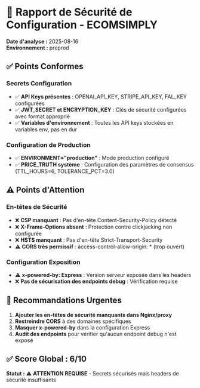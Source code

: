 # 🔐 Rapport de Sécurité de Configuration - ECOMSIMPLY

**Date d'analyse :** 2025-08-16  
**Environnement :** preprod  

## ✅ Points Conformes

### Secrets Configuration
- ✅ **API Keys présentes** : OPENAI_API_KEY, STRIPE_API_KEY, FAL_KEY configurées
- ✅ **JWT_SECRET et ENCRYPTION_KEY** : Clés de sécurité configurées avec format approprié  
- ✅ **Variables d'environnement** : Toutes les API keys stockées en variables env, pas en dur

### Configuration de Production  
- ✅ **ENVIRONMENT="production"** : Mode production configuré
- ✅ **PRICE_TRUTH système** : Configuration des paramètres de consensus (TTL_HOURS=6, TOLERANCE_PCT=3.0)

## ⚠️ Points d'Attention

### En-têtes de Sécurité
- ❌ **CSP manquant** : Pas d'en-tête Content-Security-Policy détecté
- ❌ **X-Frame-Options absent** : Protection contre clickjacking non configurée  
- ❌ **HSTS manquant** : Pas d'en-tête Strict-Transport-Security
- ⚠️ **CORS très permissif** : access-control-allow-origin: * (trop ouvert)

### Configuration Exposition  
- ⚠️ **x-powered-by: Express** : Version serveur exposée dans les headers
- ❌ **Pas de sécurisation des endpoints debug** : Vérification requise

## 🎯 Recommandations Urgentes

1. **Ajouter les en-têtes de sécurité manquants dans Nginx/proxy**
2. **Restreindre CORS** à des domaines spécifiques  
3. **Masquer x-powered-by** dans la configuration Express
4. **Audit des endpoints** pour vérifier qu'aucun endpoint debug n'est exposé

## ✅ Score Global : 6/10
**Statut :** ⚠️ **ATTENTION REQUISE** - Secrets sécurisés mais headers de sécurité insuffisants